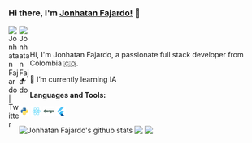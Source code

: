 ### Hi there, I'm [Jonhatan  Fajardo!](https://jfajardo.github.io) 👋

<a href="https://twitter.com/jfajardus">
  <img align="left" alt="Jonhatan Fajardo | Twitter" width="21px" src="https://raw.githubusercontent.com/anuraghazra/anuraghazra/master/assets/twitter.svg" />
</a>
<a href="https://instagram.com/jonhatan_fajardo">
  <img align="left" alt="Jonhatan Fajardo" width="21px" src="https://cdn.worldvectorlogo.com/logos/instagram-2016.svg" />
</a>

<br />
<br />

Hi, I'm Jonhatan Fajardo, a passionate full stack developer from Colombia 🇨🇴.

- 🌱 I’m currently learning IA

**Languages and Tools:**  

<code><img height="20" src="https://raw.githubusercontent.com/github/explore/80688e429a7d4ef2fca1e82350fe8e3517d3494d/topics/python/python.png"></code>
<code><img height="20" src="https://raw.githubusercontent.com/github/explore/80688e429a7d4ef2fca1e82350fe8e3517d3494d/topics/react/react.png"></code>
<code><img height="20" src="https://raw.githubusercontent.com/github/explore/80688e429a7d4ef2fca1e82350fe8e3517d3494d/topics/django/django.png"></code>
<code><img height="20" src="https://raw.githubusercontent.com/github/explore/80688e429a7d4ef2fca1e82350fe8e3517d3494d/topics/flutter/flutter.png"></code>    

<img align="center" src="https://github-readme-stats.anuraghazra1.vercel.app/api?username=jfajardo&show_icons=true&include_all_commits=true&theme=merko" alt="Jonhatan Fajardo's github stats" />

<img align="center" src="https://github-readme-stats.anuraghazra1.vercel.app/api/top-langs/?username=jfajardo&layout=compact&theme=merko" />

<img align="center" src="https://github-readme-stats.anuraghazra1.vercel.app/api/pin/?username=MakawDev&repo=TRM-Colombia&theme=merko" /> 

